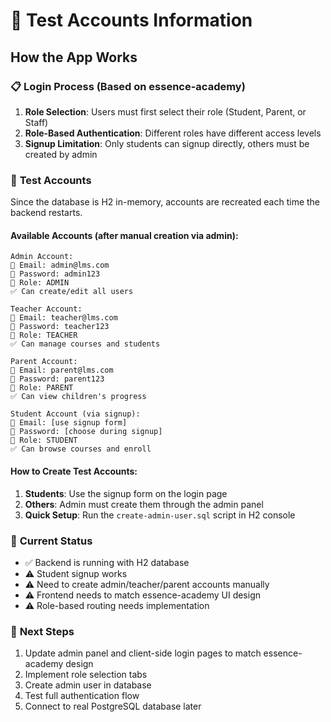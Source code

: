 # 🔐 Test Accounts Information

## How the App Works

### 📋 **Login Process (Based on essence-academy)**
1. **Role Selection**: Users must first select their role (Student, Parent, or Staff)
2. **Role-Based Authentication**: Different roles have different access levels
3. **Signup Limitation**: Only students can signup directly, others must be created by admin

### 🧪 **Test Accounts**

Since the database is H2 in-memory, accounts are recreated each time the backend restarts.

#### Available Accounts (after manual creation via admin):
```
Admin Account:
📧 Email: admin@lms.com
🔑 Password: admin123
🎯 Role: ADMIN
✅ Can create/edit all users

Teacher Account:
📧 Email: teacher@lms.com  
🔑 Password: teacher123
🎯 Role: TEACHER
✅ Can manage courses and students

Parent Account:
📧 Email: parent@lms.com
🔑 Password: parent123
🎯 Role: PARENT
✅ Can view children's progress

Student Account (via signup):
📧 Email: [use signup form]
🔑 Password: [choose during signup]
🎯 Role: STUDENT
✅ Can browse courses and enroll
```

#### How to Create Test Accounts:
1. **Students**: Use the signup form on the login page
2. **Others**: Admin must create them through the admin panel
3. **Quick Setup**: Run the `create-admin-user.sql` script in H2 console

### 🚀 **Current Status**
- ✅ Backend is running with H2 database
- ⚠️ Student signup works
- ⚠️ Need to create admin/teacher/parent accounts manually
- ⚠️ Frontend needs to match essence-academy UI design
- ⚠️ Role-based routing needs implementation

### 🎯 **Next Steps**
1. Update admin panel and client-side login pages to match essence-academy design
2. Implement role selection tabs
3. Create admin user in database
4. Test full authentication flow
5. Connect to real PostgreSQL database later 